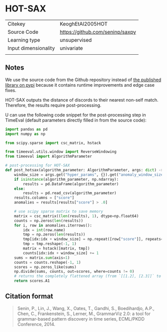 # HOT-SAX

|||
| :--- | :--- |
| Citekey | KeoghEtAl2005HOT |
| Source Code | https://github.com/seninp/saxpy |
| Learning type | unsupervised |
| Input dimensionality | univariate |
|||

## Notes

We use the source code from the Github repository instead of [the published library on pypi](https://pypi.org/project/saxpy/) because it contains runtime improvements and edge case fixes.

HOT-SAX outputs the distance of discords to their nearest non-self match.
Therefore, the results require post-processing.

U can use the following code snippet for the post-processing step in TimeEval (default parameters directly filled in from the source code):

<!--BEGIN:timeeval-post-->
```python
import pandas as pd
import numpy as np

from scipy.sparse import csc_matrix, hstack

from timeeval.utils.window import ReverseWindowing
from timeeval import AlgorithmParameter

# post-processing for HOT-SAX
def post_hotsax(algorithm_parameter: AlgorithmParameter, args: dict) -> np.ndarray:
    window_size = args.get("hyper_params", {}).get("anomaly_window_size", 100)
    if isinstance(algorithm_parameter, np.ndarray):
        results = pd.DataFrame(algorithm_parameter)
    else:
        results = pd.read_csv(algorithm_parameter)
    results.columns = ["score"]
    anomalies = results[results["score"] > .0]

    # use scipy sparse matrix to save memory
    matrix = csc_matrix((len(results), 1), dtype=np.float64)
    counts = np.zeros(len(results))
    for i, row in anomalies.iterrows():
        idx = int(row.name)
        tmp = np.zeros(len(results))
        tmp[idx:idx + window_size] = np.repeat([row["score"]], repeats=window_size)
        tmp = tmp.reshape(-1, 1)
        matrix = hstack([matrix, tmp])
        counts[idx:idx + window_size] += 1
    sums = matrix.sum(axis=1)
    counts = counts.reshape(-1, 1)
    scores = np.zeros_like(sums)
    np.divide(sums, counts, out=scores, where=counts != 0)
    # returns the completely flattened array (from `[[1.2], [2.3]]` to `[1.2, 2.3]`)
    return scores.A1
```
<!--END:timeeval-post-->

## Citation format

> Senin, P., Lin, J., Wang, X., Oates, T., Gandhi, S., Boedihardjo, A.P., Chen, C., Frankenstein, S., Lerner, M., GrammarViz 2.0: a tool for grammar-based pattern discovery in time series, ECML/PKDD Conference, 2014.
